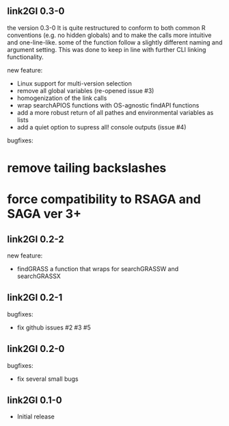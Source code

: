 ## link2GI 0.3-0
the version 0.3-0 It is quite restructured to conform to both 
common R conventions (e.g. no hidden globals) and to make the calls 
more intuitive and one-line-like. some of the function follow a slightly 
different naming and argument setting. This was done to keep in line with further 
CLI linking functionality.

new feature:
  * Linux support for multi-version selection
  * remove all global variables (re-opened issue #3)
  * homogenization of the link calls
  * wrap searchAPIOS functions with OS-agnostic findAPI functions
  * add a more robust return of all pathes and environmental variables as lists 
  * add a quiet option to supress all! console outputs (issue #4)
  
bugfixes:
  # remove tailing backslashes 
  # force compatibility to RSAGA and SAGA ver 3+
  
## link2GI 0.2-2
new feature:
  * findGRASS a function that wraps for searchGRASSW and searchGRASSX
  
## link2GI 0.2-1

bugfixes:
  * fix github issues #2 #3 #5 
  
## link2GI 0.2-0

bugfixes:
  * fix several small bugs

## link2GI 0.1-0

  * Initial release
